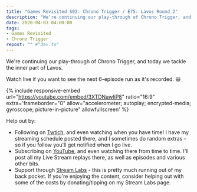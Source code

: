 ```yaml
---
title: "Games Revisited S02: Chrono Trigger / E75: Lavos Round 2"
description: "We're continuing our play-through of Chrono Trigger, and today we tackle the inner part of Lavos."
date: 2020-04-03 04:00:00
tags:
- Games Revisited
- Chrono Trigger
repost: "" #"dev.to"
---
```


We're continuing our play-through of Chrono Trigger, and today we tackle the inner part of Lavos.

Watch live if you want to see the next 6-episode run as it's recorded. :smiley:
<!--more-->

{% include responsive-embed url="https://youtube.com/embed/3XTDNawIiP8" ratio="16:9" extra='frameborder="0" allow="accelerometer; autoplay; encrypted-media; gyroscope; picture-in-picture" allowfullscreen' %}

Help out by:
 * Following on [Twtich](https://twitch.tv/AnonJr_Live), and even watching when you have time! I have my streaming schedule posted there, and I sometimes do random extras - so if you follow you'll get notified when I go live.
 * Subscribing on [YouTube](http://www.youtube.com/channel/UCXafqhKHbkSUIrq0LAuu0tw), and even watching there from time to time. I'll post all my Live Stream replays there, as well as episodes and various other bits.
 * Support through [Stream Labs](https://streamlabs.com/anonjr_live) - this is pretty much running out of my back pocket. If you're enjoying the content, consider helping out with some of the costs by donating/tipping on my Stream Labs page.